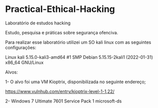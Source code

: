 # Practical-Ethical-Hacking
Laboratório de estudos hacking

Estudo, pesquisa e práticas sobre segurança ofenciva.

Para realizar esse laboratório utilizei um SO kali linux com as seguintes configurações:

Linux kali 5.15.0-kali3-amd64 #1 SMP Debian 5.15.15-2kali1 (2022-01-31) x86_64 GNU/Linux

Alvos:

1- O alvo foi uma VM Kioptrix, disponibilizada no seguinte endereço;

https://www.vulnhub.com/entry/kioptrix-level-1-1,22/

2- Windows 7 Ultimate 7601 Service Pack 1 microsoft-ds

